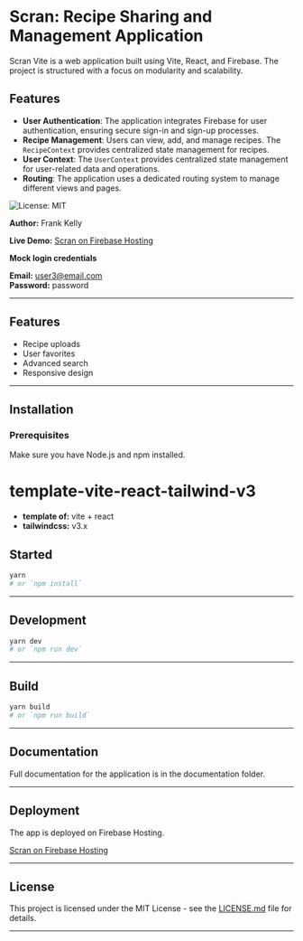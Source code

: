 # Scran: Recipe Sharing and Management Application

Scran Vite is a web application built using Vite, React, and Firebase. The project is structured with a focus on modularity and scalability.

## Features

- **User Authentication**: The application integrates Firebase for user authentication, ensuring secure sign-in and sign-up processes.
- **Recipe Management**: Users can view, add, and manage recipes. The `RecipeContext` provides centralized state management for recipes.
- **User Context**: The `UserContext` provides centralized state management for user-related data and operations.
- **Routing**: The application uses a dedicated routing system to manage different views and pages.

![License: MIT](https://img.shields.io/badge/License-MIT-yellow.svg)

**Author:** Frank Kelly

**Live Demo:** [Scran on Firebase Hosting](https://scran-vite-2b11a.web.app/)

**Mock login credentials**

**Email:** user3@email.com  
**Password:** password

---

## Features

- Recipe uploads
- User favorites
- Advanced search
- Responsive design

---

## Installation

### Prerequisites

Make sure you have Node.js and npm installed.

# template-vite-react-tailwind-v3

- **template of:** vite + react
- **tailwindcss:** v3.x

## Started

```bash
yarn
# or `npm install`
```

---

## Development

```bash
yarn dev
# or `npm run dev`
```

---

## Build

```bash
yarn build
# or `npm run build`
```

---

## Documentation

Full documentation for the application is in the documentation folder.

---

## Deployment

The app is deployed on Firebase Hosting.

[Scran on Firebase Hosting](https://scran-vite-2b11a.web.app/)

---

## License

This project is licensed under the MIT License - see the [LICENSE.md](LICENSE.md) file for details.

---
